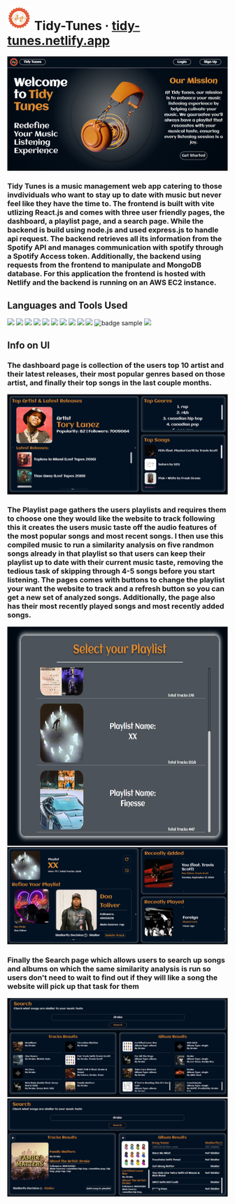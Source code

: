  <h1><img src="https://github.com/jayyy044/Tidy-Tunes/blob/main/Frontend/src/assets/TidyTunes_Logo.png" width="55" height="55" alt="Logo Picture"> Tidy-Tunes · <a href="https://tidy-tunes.netlify.app/" target="_blank">tidy-tunes.netlify.app</a></h1>
 <img src="https://github.com/jayyy044/Tidy-Tunes/blob/main/Frontend/src/assets/homepage.png">
 <h3>Tidy Tunes is a music management web app catering to those invdividuals who want to stay up to date with music but never feel like they have the time to. The frontend is built with vite utlizing React.js and comes with three user friendly pages, the dashboard, a playlist page, and a search page. While the backend is build using node.js and used express.js to handle api request. The backend retrieves all its information from the Spotify API and manages communication with spotify through a Spotify Access token. Additionally, the backend using requests from the frontend to manipulate and MongoDB database. For this application the frontend is hosted with Netlify and the backend is running on an AWS EC2 instance.</h3>
 
 
   <h2>Languages and Tools Used</h2>
  <span>
    <img src="https://img.shields.io/badge/React-20232A?style=for-the-badge&logo=react&logoColor=61DAFB">
    <img src="https://img.shields.io/badge/JavaScript-323330?style=for-the-badge&logo=javascript&logoColor=F7DF1E">
    <img src="https://img.shields.io/badge/HTML5-E34F26?style=for-the-badge&logo=html5&logoColor=white">
    <img src="https://img.shields.io/badge/CSS3-1572B6?style=for-the-badge&logo=css3&logoColor=white">
    <img src="https://img.shields.io/badge/Netlify-00C7B7?style=for-the-badge&logo=netlify&logoColor=white">
    <img src="https://img.shields.io/badge/-AntDesign-%230170FE?style=for-the-badge&logo=ant-design&logoColor=white">
    <img src="https://img.shields.io/badge/AWS-%23FF9900.svg?style=for-the-badge&logo=amazon-aws&logoColor=white">
    <img src="https://img.shields.io/badge/node.js-6DA55F?style=for-the-badge&logo=node.js&logoColor=white">
    <img src="https://img.shields.io/badge/MongoDB-%234ea94b.svg?style=for-the-badge&logo=mongodb&logoColor=white">
    <img src="https://img.shields.io/badge/JWT-black?style=for-the-badge&logo=JSON%20web%20tokens">
    <img src="https://img.shields.io/badge/-Vite-purple?logo=vite&logoColor=white&style=for-the-badge" alt="badge sample"/>
    <img src="https://img.shields.io/badge/Python-FFD43B?style=for-the-badge&logo=python&logoColor=blue">
  </span>
  <h2>Info on UI</h2>
 <h3> The dashboard page is collection of the users top 10 artist and their latest releases, their most popular genres based on those artist, and finally their top songs in the last couple months.</h3>
<img src="https://github.com/jayyy044/Tidy-Tunes/blob/main/Frontend/src/assets/dashboard.png">
<br>
<h3>The Playlist page gathers the users playlists and requires them to choose one they would like the website to track following this it creates the users music taste off the audio features of the most popular songs and most recent songs. I then use this compiled music to run a similarity analysis on five randmon songs already in that playlist so that users can keep their playlist up to date with their current music taste, removing the tedious task of skipping through 4-5 songs before you start listening. The pages comes with buttons to change the playlist your want the website to track and a refresh button so you can get a new set of analyzed songs. Additionally, the page also has their most recently played songs and most recently added songs.</h3>
<div align="center">
  <img src="https://github.com/jayyy044/Tidy-Tunes/blob/main/Frontend/src/assets/PlaylistPagept1.png" height="500" width="700">
</div>
<img src="https://github.com/jayyy044/Tidy-Tunes/blob/main/Frontend/src/assets/PlaylistPagept2.png">
<br>
<h3>Finally the Search page which allows users to search up songs and albums on which the same similarity analysis is run so users don't need to wait to find out if they will like a song the website will pick up that task for them</h3>
<img src="https://github.com/jayyy044/Tidy-Tunes/blob/main/Frontend/src/assets/Searchpagept1.png">
<img src="https://github.com/jayyy044/Tidy-Tunes/blob/main/Frontend/src/assets/Searchpagept2.png">
